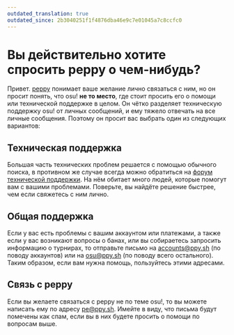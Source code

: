 ```yaml
---
outdated_translation: true
outdated_since: 2b3040251f1f4876dba46e9c7e01045a7c8ccfc0
---
```


# Вы действительно хотите спросить peppy о чем-нибудь?

Привет. [peppy](https://osu.ppy.sh/users/2) понимает ваше желание лично связаться с ним, но он просит понять, что osu! **не то место**, где стоит просить его о помощи или технической поддержке в целом. Он чётко разделяет техническую поддержку osu! от личных сообщений, и ему тяжело отвечать на все личные сообщения. Поэтому он просит вас выбрать один из следующих вариантов:

## Техническая поддержка

Большая часть технических проблем решается с помощью обычного поиска, в противном же случае всегда можно обратиться на [форум технической поддержки](https://osu.ppy.sh/community/forums/5). На нём обитает много людей, которые помогут вам с вашими проблемами. Поверьте, вы найдёте решение быстрее, чем если свяжетесь с ним лично.

## Общая поддержка

Если у вас есть проблемы с вашим аккаунтом или платежами, а также если у вас возникают вопросы о банах, или вы собираетесь запросить информацию о турнирах, то отправьте письмо на [accounts@ppy.sh](mailto:accounts@ppy.sh) (по поводу аккаунтов) или на [osu@ppy.sh](mailto:osu@ppy.sh) (по поводу всего остального). Таким образом, если вам нужна помощь, пользуйтесь этими адресами.

## Связь с peppy

Если вы желаете связаться с peppy не по теме osu!, то вы можете написать ему по адресу [pe@ppy.sh](mailto:pe@ppy.sh). Имейте в виду, что письма будут помечены как спам, если вы в них будете просить о помощи по вопросам выше.
